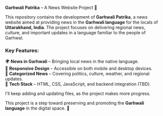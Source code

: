 **Garhwali Patrika** – A News Website Project 📰  

This repository contains the development of **Garhwali Patrika**, a news website aimed at providing news in the **Garhwali language** for the locals of **Uttarakhand, India**. The project focuses on delivering regional news, culture, and important updates in a language familiar to the people of Garhwal.  

### Key Features:  
🌍 **News in Garhwali** – Bringing local news in the native language.  
📱 **Responsive Design** – Accessible on both mobile and desktop devices.  
📰 **Categorized News** – Covering politics, culture, weather, and regional updates.  
🔧 **Tech Stack** – HTML, CSS, JavaScript, and backend integration (TBD).  

I'll keep adding and updating files, as the project makes more progress.

This project is a step toward preserving and promoting the **Garhwali language** in the digital space. 🚀
